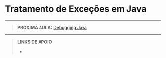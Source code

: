 # Tratamento de Exceções em Java





---

> **PRÓXIMA AULA:** [Debugging Java](../08-debugging)

---

> **LINKS DE APOIO**
>
> - []()
